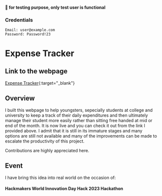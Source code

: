 #### 📢 for testing purpose, only test user is functional
### Credentials
    Email: user@example.com
    Password: Password!23
# Expense Tracker
## Link to the webpage
[Expense Tracker](https://expense-record-tracker.netlify.app/){:target="_blank"}
## Overview
I built this webpage to help youngsters, sepecially students at college and university to keep a track of their daily expenditures and then ultimately manage their student more easily rather than sitting free handed at mid or end of the month. It is now live and you can check it out from the link I provided above. I admit that it is still in its immature stages and many  options are still not available and many of the improvements can be made to escalate the productivity of this project.

Contributions are highly appreciated here.

## Event
I have bring this idea into real world on the occasion of:
#### Hackmakers World Innovation Day Hack 2023 Hackathon


